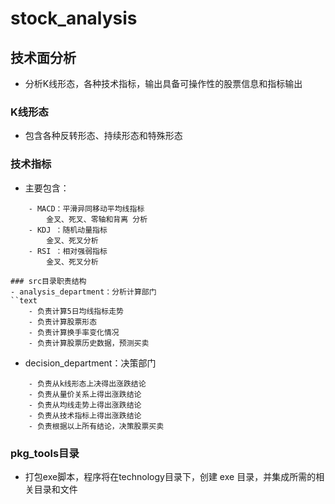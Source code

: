 # stock_analysis
## 技术面分析
- 分析K线形态，各种技术指标，输出具备可操作性的股票信息和指标输出
### K线形态
- 包含各种反转形态、持续形态和特殊形态

### 技术指标
- 主要包含：
```text
    - MACD：平滑异同移动平均线指标
        金叉、死叉、零轴和背离 分析
    - KDJ ：随机动量指标
        金叉、死叉分析
    - RSI ：相对强弱指标
        金叉、死叉分析
        
### src目录职责结构
- analysis_department：分析计算部门
``text
    - 负责计算5日均线指标走势
    - 负责计算股票形态
    - 负责计算换手率变化情况
    - 负责计算股票历史数据，预测买卖
```

- decision_department：决策部门
```text
    - 负责从k线形态上决得出涨跌结论
    - 负责从量价关系上得出涨跌结论
    - 负责从均线走势上得出涨跌结论
    - 负责从技术指标上得出涨跌结论
    - 负责根据以上所有结论，决策股票买卖
```
### pkg_tools目录
- 打包exe脚本，程序将在technology目录下，创建 exe 目录，并集成所需的相关目录和文件